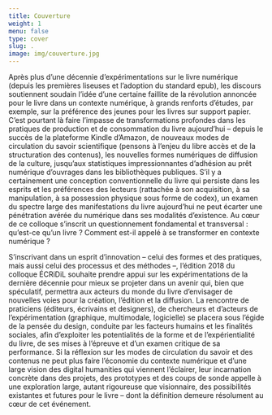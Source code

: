 ```yaml
---
title: Couverture
weight: 1
menu: false
type: cover
slug: .
image: img/couverture.jpg
---
```


Après plus d’une décennie d’expérimentations sur le livre numérique (depuis les premières liseuses et l’adoption du standard epub), les discours soutiennent soudain l’idée d’une certaine faillite de la révolution annoncée pour le livre dans un contexte numérique, à grands renforts d’études, par exemple, sur la préférence des jeunes pour les livres sur support papier. C’est pourtant là faire l’impasse de transformations profondes dans les pratiques de production et de consommation du livre aujourd’hui – depuis le succès de la plateforme Kindle d’Amazon, de nouveaux modes de circulation du savoir scientifique (pensons à l’enjeu du libre accès et de la structuration des contenus), les nouvelles formes numériques de diffusion de la culture, jusqu’aux statistiques impressionnantes d’adhésion au prêt numérique d’ouvrages dans les bibliothèques publiques. S’il y a certainement une conception conventionnelle du livre qui persiste dans les esprits et les préférences des lecteurs (rattachée à son acquisition, à sa manipulation, à sa possession physique sous forme de codex), un examen du spectre large des manifestations du livre aujourd’hui ne peut écarter une pénétration avérée du numérique dans ses modalités d’existence. Au cœur de ce colloque s’inscrit un questionnement fondamental et transversal : qu’est-ce qu’un livre ? Comment est-il appelé à se transformer en contexte numérique ?

S’inscrivant dans un esprit d’innovation – celui des formes et des pratiques, mais aussi celui des processus et des méthodes –, l’édition 2018 du colloque ÉCRiDiL souhaite prendre appui sur les expérimentations de la dernière décennie pour mieux se projeter dans un avenir qui, bien que spéculatif, permettra aux acteurs du monde du livre d’envisager de nouvelles voies pour la création, l’édition et la diffusion. La rencontre de praticiens (éditeurs, écrivains et designers), de chercheurs et d’acteurs de l’expérimentation (graphique, multimodale, logicielle) se placera sous l’égide de la pensée du design, conduite par les facteurs humains et les finalités sociales, afin d’exploiter les potentialités de la forme et de l’expérientialité du livre, de ses mises à l’épreuve et d’un examen critique de sa performance. Si la réflexion sur les modes de circulation du savoir et des contenus ne peut plus faire l’économie du contexte numérique et d’une large vision des digital humanities qui viennent l’éclairer, leur incarnation concrète dans des projets, des prototypes et des coups de sonde appelle à une exploration large, autant rigoureuse que visionnaire, des possibilités existantes et futures pour le livre – dont la définition demeure résolument au cœur de cet événement.
